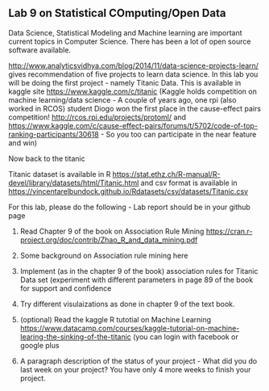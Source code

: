 ## Lab 9 on Statistical COmputing/Open Data

Data Science, Statistical Modeling and Machine learning are important current topics in Computer Science. There has been a lot
of open source software available.

http://www.analyticsvidhya.com/blog/2014/11/data-science-projects-learn/ gives recommendation of five projects to learn data
science.  In this lab you will be doing the first project - namely Titanic Data. This is available in kaggle site
https://www.kaggle.com/c/titanic (Kaggle holds competition on machine learning/data science - A couple of years ago,
one rpi (also worked in RCOS) student Diogo won the first place in the cause-effect pairs competition! http://rcos.rpi.edu/projects/protoml/
and https://www.kaggle.com/c/cause-effect-pairs/forums/t/5702/code-of-top-ranking-participants/30618 - So you too
can participate in the near feature and win)

Now back to the titanic

Titanic dataset is available in R https://stat.ethz.ch/R-manual/R-devel/library/datasets/html/Titanic.html and csv format is
available in https://vincentarelbundock.github.io/Rdatasets/csv/datasets/Titanic.csv

For this lab, please do the following - Lab report should be in your github page

1) Read Chapter 9 of the book on Association Rule Mining  https://cran.r-project.org/doc/contrib/Zhao_R_and_data_mining.pdf 

2) Some background on Association rule mining  here

3) Implement (as in the chapter 9 of the book) association rules for Titanic Data set (experiment with different parameters 
in page 89 of the book for support and confidence

4) Try different visulaizations as done in chapter 9 of the text book.

5) (optional) Read the kaggle R tutotial on Machine Learning https://www.datacamp.com/courses/kaggle-tutorial-on-machine-learing-the-sinking-of-the-titanic
(you can login with facebook or google plus

6)  A paragraph description of the status of your project - What did you do last week on your project? You have
only 4 more weeks to finish your project.
